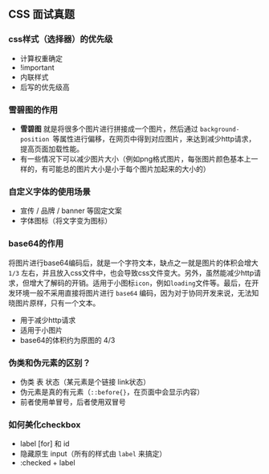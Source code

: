 ## CSS 面试真题
### css样式（选择器）的优先级
- 计算权重确定
- !important
- 内联样式
- 后写的优先级高

### 雪碧图的作用
- **雪碧图** 就是将很多个图片进行拼接成一个图片，然后通过 `background-position `等属性进行偏移，在网页中得到对应图片，来达到减少http请求，提高页面加载性能。
- 有一些情况下可以减少图片大小（例如png格式图片，每张图片颜色基本上一样的，有可能总的图片大小是小于每个图片加起来的大小的）


### 自定义字体的使用场景
- 宣传 / 品牌 / banner 等固定文案
- 字体图标（将文字变为图标）

### base64的作用
将图片进行base64编码后，就是一个字符文本，缺点之一就是图片的体积会增大 `1/3` 左右，并且放入css文件中，也会导致css文件变大。另外，虽然能减少http请求，但增大了解码的开销。适用于小图标`icon`，例如`loading`文件等。最后，在开发环境一般不采用直接将图片进行 `base64` 编码，因为对于协同开发来说，无法知晓图片原样，只有一个文本。

- 用于减少http请求
- 适用于小图片
- base64的体积约为原图的 4/3

### 伪类和伪元素的区别？
- 伪类 表 状态（某元素是个链接 link状态）
- 伪元素是真的有元素（`::before{}`，在页面中会显示内容）
- 前者使用单冒号，后者使用双冒号


### 如何美化checkbox
- label [for] 和 id
- 隐藏原生 input（所有的样式由 `label` 来搞定）
- :checked + label